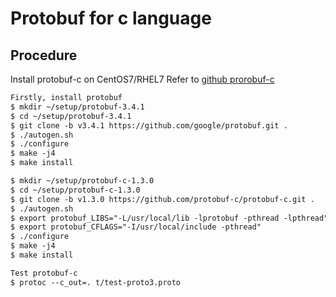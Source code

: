 # Protobuf for c language

## Procedure
Install protobuf-c on CentOS7/RHEL7
Refer to [github prorobuf-c](https://github.com/protobuf-c/protobuf-c)
```markdown
Firstly, install protobuf
$ mkdir ~/setup/protobuf-3.4.1
$ cd ~/setup/protobuf-3.4.1
$ git clone -b v3.4.1 https://github.com/google/protobuf.git .
$ ./autogen.sh
$ ./configure
$ make -j4
$ make install

$ mkdir ~/setup/protobuf-c-1.3.0
$ cd ~/setup/protobuf-c-1.3.0
$ git clone -b v1.3.0 https://github.com/protobuf-c/protobuf-c.git .
$ ./autogen.sh
$ export protobuf_LIBS="-L/usr/local/lib -lprotobuf -pthread -lpthread"
$ export protobuf_CFLAGS="-I/usr/local/include -pthread"
$ ./configure
$ make -j4
$ make install

Test protobuf-c
$ protoc --c_out=. t/test-proto3.proto
```
